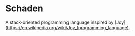 # Schaden

A stack-oriented programming language inspired by [Joy](https://en.wikipedia.org/wiki/Joy_(programming_language).
